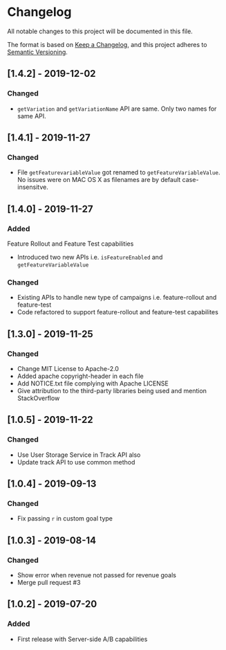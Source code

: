 # Changelog
All notable changes to this project will be documented in this file.

The format is based on [Keep a Changelog](https://keepachangelog.com/en/1.0.0/),
and this project adheres to [Semantic Versioning](https://semver.org/spec/v2.0.0.html).

## [1.4.2] - 2019-12-02
### Changed
- `getVariation` and `getVariationName` API are same. Only two names for same API.

## [1.4.1] - 2019-11-27
### Changed
- File `getFeaturevariableValue` got renamed to `getFeatureVariableValue`. No issues were on MAC OS X as filenames are by default case-insensitve.

## [1.4.0] - 2019-11-27
### Added
Feature Rollout and Feature Test capabilities
- Introduced two new APIs i.e. `isFeatureEnabled` and `getFeatureVariableValue`
### Changed
- Existing APIs to handle new type of campaigns i.e. feature-rollout and feature-test
- Code refactored to support feature-rollout and feature-test capabilites

## [1.3.0] - 2019-11-25
### Changed
- Change MIT License to Apache-2.0
- Added apache copyright-header in each file
- Add NOTICE.txt file complying with Apache LICENSE
- Give attribution to the third-party libraries being used and mention StackOverflow

## [1.0.5] - 2019-11-22
### Changed
- Use User Storage Service in Track API also
- Update track API to use common method

## [1.0.4] - 2019-09-13
### Changed
- Fix passing `r` in custom goal type

## [1.0.3] - 2019-08-14
### Changed
- Show error when revenue not passed for revenue goals
- Merge pull request #3

## [1.0.2] - 2019-07-20
### Added
- First release with Server-side A/B capabilities
